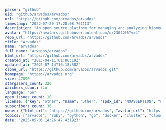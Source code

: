 ```yaml
---
parser: "github"
uid: "github/arvados/arvados"
url: "https://github.com/arvados/arvados"
timestamp: "2022-07-20 17:28:08.761413"
description: "An open source platform for managing and analyzing biomedical big data"
avatar: "https://avatars.githubusercontent.com/u/2304206?v=4"
repo_url: "https://github.com/arvados/arvados"
title: "Arvados"
name: "arvados"
full_name: "arvados/arvados"
html_url: "https://github.com/arvados/arvados"
created_at: "2013-04-11T01:06:19Z"
updated_at: "2022-07-14T16:18:58Z"
clone_url: "https://github.com/arvados/arvados.git"
homepage: "https://arvados.org"
size: 47890
stargazers_count: 320
watchers_count: 320
language: "Go"
open_issues_count: 10
license: {"key": "other", "name": "Other", "spdx_id": "NOASSERTION", "url": null, "node_id": "MDc6TGljZW5zZTA="}
subscribers_count: 36
owner: {"html_url": "https://github.com/arvados", "avatar_url": "https://avatars.githubusercontent.com/u/2304206?v=4", "login": "arvados", "type": "Organization"}
topics: ["arvados", "ruby", "python", "go", "docker", "cluster", "cloud", "cwl", "bigdata", "bioinformatics", "genomics", "workflow", "aws", "gcp", "azure", "workflow-engine"]
date: "2025-05-03 14:26:47.431923"
---
```

